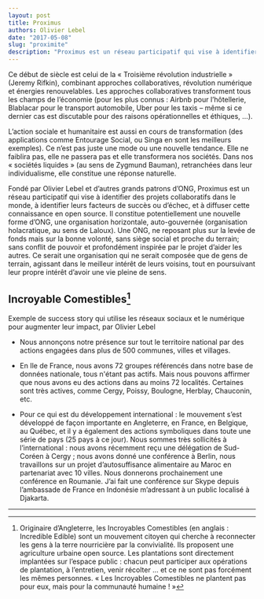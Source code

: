```yaml
---
layout: post
title: Proximus
authors: Olivier Lebel
date: "2017-05-08"
slug: "proximite"
description: "Proximus est un réseau participatif qui vise à identifier des projets collaboratifs dans le monde, à identifier leurs facteurs de succès ou d’échec, et à diffuser cette connaissance en open source."
---
```


Ce début de siècle est celui de la « Troisième révolution industrielle » (Jeremy Rifkin), combinant approches collaboratives, révolution numérique et énergies renouvelables. Les approches collaboratives transforment tous les champs de l’économie (pour les plus connus : Airbnb pour l’hôtellerie, Blablacar pour le transport automobile, Uber pour les taxis – même si ce dernier cas est discutable pour des raisons opérationnelles et éthiques, …). 

L’action sociale et humanitaire est aussi en cours de transformation (des applications comme Entourage Social, ou Singa en sont les meilleurs exemples). Ce n’est pas juste une mode ou une nouvelle tendance. Elle ne faiblira pas, elle ne passera pas et elle transformera nos sociétés. Dans nos « sociétés liquides » (au sens de Zygmund Bauman), retranchées dans leur individualisme, elle constitue une réponse naturelle.

Fondé par Olivier Lebel et d’autres grands patrons d’ONG, Proximus est un réseau participatif qui vise à identifier des projets collaboratifs dans le monde, à identifier leurs facteurs de succès ou d’échec, et à diffuser cette connaissance en open source. Il constitue potentiellement une nouvelle forme d’ONG, une organisation horizontale, auto-gouvernée (organisation holacratique, au sens de Laloux). Une ONG, ne reposant plus sur la levée de fonds mais sur la bonne volonté, sans siège social et proche du terrain; sans conflit de pouvoir et profondément inspirée par le projet d’aider les autres. Ce serait une organisation qui ne serait composée que de gens de terrain, agissant dans le meilleur intérêt de leurs voisins, tout en poursuivant leur propre intérêt d’avoir une vie pleine de sens.

## Incroyable Comestibles[^1]

Exemple de success story qui utilise les réseaux sociaux et le numérique pour augmenter leur impact, par Olivier Lebel 

- Nous annonçons notre présence sur tout le territoire national par des actions engagées dans plus de 500 communes, villes et villages. 

- En Ile de France, nous avons 72 groupes référencés dans notre base de données nationale, tous n'étant pas actifs. Mais nous pouvons affirmer que nous avons eu des actions dans au moins 72 localités. Certaines sont très actives, comme Cergy, Poissy, Boulogne, Herblay, Chauconin, etc. 

- Pour ce qui est du développement international : le mouvement s’est développé de façon importante en Angleterre, en France, en Belgique, au Québec, et il y a également des actions symboliques dans toute une série de pays (25 pays à ce jour). Nous sommes très sollicités à l’international : nous avons récemment reçu une délégation de Sud-Coréen à Cergy ; nous avons donné une conférence à Berlin, nous travaillons sur un projet d’autosuffisance alimentaire au Maroc en partenariat avec 10 villes. Nous donnerons prochainement une conférence en Roumanie. J’ai fait une conférence sur Skype depuis l’ambassade de France en Indonésie m’adressant à un public localisé à Djakarta.

---

[^1]: Originaire d’Angleterre, les Incroyables Comestibles (en anglais : Incredible Edible) sont un mouvement citoyen qui cherche à reconnecter les gens à la terre nourricière par la convivialité. Ils proposent une agriculture urbaine open source. Les plantations sont directement implantées sur l’espace public : chacun peut participer aux opérations de plantation, à l’entretien, venir récolter … et ce ne sont pas forcément les mêmes personnes. « Les Incroyables Comestibles ne plantent pas pour eux, mais pour la communauté humaine ! »
